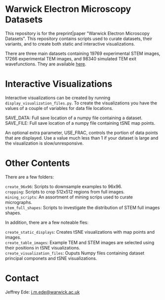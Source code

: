 # Warwick Electron Microscopy Datasets

This repository is for the preprint|paper "Warwick Electron Microscopy Datasets". This repository contains scripts used to curate datasets, their variants, and to create both static and interactive visualizations.

There are three main datasets containing 19769 experimental STEM images, 17266 experimental TEM images, and 98340 simulated TEM exit wavefunctions. They are available [here](https://warwick.ac.uk/fac/sci/physics/research/condensedmatt/microscopy/research/machinelearning/).

# Interactive Visualizations

Interactive visualizations can be created by running `display_visualization_files.py`. To create the visualizations you have the values of a couple of variables for data file locations.

SAVE_DATA: Full save location of a numpy file containing a dataset.  
SAVE_FILE: Full save location of a numpy file containing tSNE map points.

An optional extra parameter, USE_FRAC, controls the portion of data points that are displayed. Use a value much less than 1 if your dataset is large and the visualization is slow/unresponsive. 

# Other Contents

There are a few folders:

`create_96x96`: Scripts to downsample examples to 96x96.  
`cropping`: Scripts to crop 512x512 regions from full images.  
`mining_scripts`: An assortment of mining scrips used to curate micrographs.  
`stem_full_shapes`: Scripts to investigate the distribution of STEM full images shapes.

In addition, there are a few noteable fles:

`create_static_displays`: Creates tSNE visualizations with map points and images.  
`create_table_images`: Example TEM and STEM images are selected using their positions in tSNE visualizations.  
`create_visualization_files`: Ouputs Numpy files containing dataset principal componets and tSNE visualizations.  

# Contact

Jeffrey Ede: j.m.ede@warwick.ac.uk
